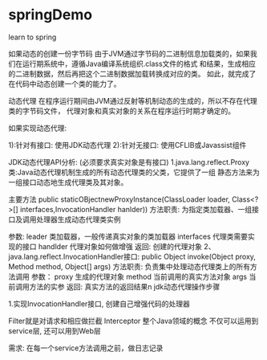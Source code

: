 # springDemo
learn to spring 


如果动态的创建一份字节码
由于JVM通过字节码的二进制信息加载类的，如果我们在运行期系统中，遵循Java编译系统组织.class文件的格式
和结果，生成相应的二进制数据，然后再把这个二进制数据加载转换成对应的类。
如此，就完成了在代码中动态创建一个类的能力了。


动态代理
在程序运行期间由JVM通过反射等机制动态的生成的，所以不存在代理类的字节码文件，
代理对象和真实对象的关系在程序运行时期才确定的。

如果实现动态代理:

1):针对有接口: 使用JDK动态代理
2):针对无接口: 使用CFLIB或Javassist组件

JDK动态代理API分析: (必须要求真实对象是有接口)
1.java.lang.reflect.Proxy 类:Java动态代理机制生成的所有动态代理类的父类，它提供了一组
静态方法来为一组接口动态地生成代理类及其对象。

主要方法 public staticOBjectnewProxyInstance(ClassLoader loader, Class<?>[] interfaces,InvocationHandler hanlder))
方法职责: 为指定类加载器、一组接口及调用处理器生成动态代理类实例

参数:
leader 类加载器，一般传递真实对象的类加载器
interfaces 代理类需要实现的接口
handlder 代理对象如何做增强
返回: 创建的代理对象
2、java.lang.reflect.InvocationHandler接口: public Object invoke(Object proxy, Method method,
Object[] args)
方法职责: 负责集中处理动态代理类上的所有方法调用
参数：
proxy 生成的代理对象
method 当前调用的真实方法对象
args 当前调用方法的实参
返回: 真实方法的返回结果n
jdk动态代理操作步骤

1.实现InvocationHandler接口, 创建自己增强代码的处理器

Filter就是对请求和相应做拦截
Interceptor 整个Java领域的概念 不仅可以运用到service层,
还可以用到Web层

需求: 在每一个service方法调用之前，做日志记录
